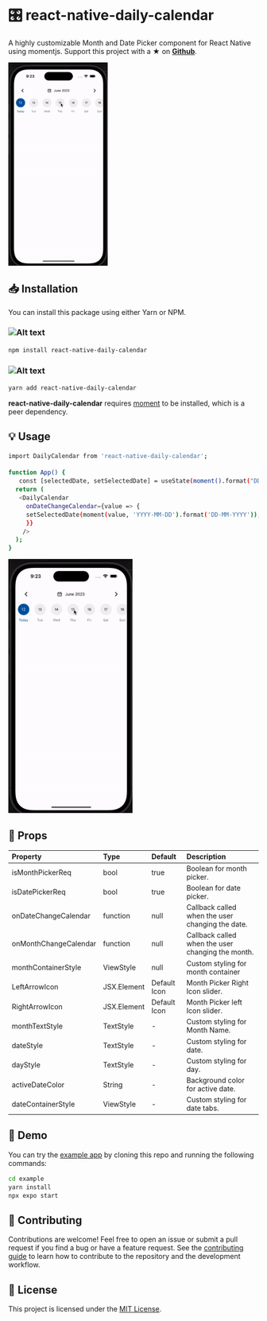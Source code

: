 # :control_knobs: react-native-daily-calendar

A highly customizable Month and Date Picker component for React Native using momentjs. Support this project with a ★ on [**Github**](https://github.com/ajith-mohan-dev/react-native-daily-calendar).

<img src="https://github.com/ajith-mohan-dev/react-native-daily-calendar/blob/develop/ezgif.com-gif-to-mp4.gif" alt="Alt text" width="200">

## :inbox_tray: Installation

You can install this package using either Yarn or NPM.

### <img src="https://upload.wikimedia.org/wikipedia/commons/thumb/d/db/Npm-logo.svg/1200px-Npm-logo.svg.png" alt="Alt text" width="50">

```bash
npm install react-native-daily-calendar
```

### <img src="https://raw.githubusercontent.com/yarnpkg/assets/master/yarn-kitten-full.png" alt="Alt text" width="50">

```bash
yarn add react-native-daily-calendar
```

**react-native-daily-calendar** requires [moment](https://www.npmjs.com/package/moment/) to be installed, which is a peer dependency.

## :bulb: Usage

```bash
import DailyCalendar from 'react-native-daily-calendar';

function App() {
   const [selectedDate, setSelectedDate] = useState(moment().format("DD-MM-YYYY"))
  return (
   <DailyCalendar
     onDateChangeCalendar={value => {
     setSelectedDate(moment(value, 'YYYY-MM-DD').format('DD-MM-YYYY'));
     }}
    />
  );
}
```

<img src="https://github.com/ajith-mohan-dev/react-native-daily-calendar/blob/develop/ezgif.com-gif-to-mp4.gif" alt="Alt text" width="250">

## :book: Props

| Property              | Type        | Default      | Description                                       |
| :-------------------- | :---------- | :----------- | :------------------------------------------------ |
| isMonthPickerReq      | bool        | true         | Boolean for month picker.                         |
| isDatePickerReq       | bool        | true         | Boolean for date picker.                          |
| onDateChangeCalendar  | function    | null         | Callback called when the user changing the date.  |
| onMonthChangeCalendar | function    | null         | Callback called when the user changing the month. |
| monthContainerStyle   | ViewStyle   | null         | Custom styling for month container                |
| LeftArrowIcon         | JSX.Element | Default Icon | Month Picker Right Icon slider.                   |
| RightArrowIcon        | JSX.Element | Default Icon | Month Picker left Icon slider.                    |
| monthTextStyle        | TextStyle   | -            | Custom styling for Month Name.                    |
| dateStyle             | TextStyle   | -            | Custom styling for date.                          |
| dayStyle              | TextStyle   | -            | Custom styling for day.                           |
| activeDateColor       | String      | -            | Background color for active date.                 |
| dateContainerStyle    | ViewStyle   | -            | Custom styling for date tabs.                     |

## :art: Demo

You can try the [example app](https://github.com/ajith-mohan-dev/react-native-daily-calendar/tree/develop/example) by cloning this repo and running the following commands:

```sh
cd example
yarn install
npx expo start
```

## :handshake: Contributing

Contributions are welcome! Feel free to open an issue or submit a pull request if you find a bug or have a feature request. See the [contributing guide](https://github.com/ajith-mohan-dev/react-native-daily-calendar/blob/develop/CONTRIBUTING.md) to learn how to contribute to the repository and the development workflow.

## :scroll: License

This project is licensed under the [MIT License](https://github.com/ajith-mohan-dev/react-native-daily-calendar/blob/develop/LICENSE).
